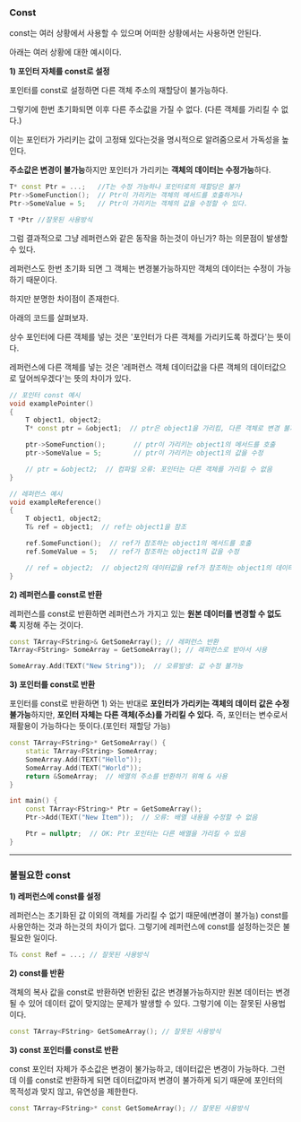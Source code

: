 ### Const

const는 여러 상황에서 사용할 수 있으며 어떠한 상황에서는 사용하면 안된다.

아래는 여러 상황에 대한 예시이다.

**1) 포인터 자체를 const로 설정**

포인터를 const로 설정하면 다른 객체 주소의 재할당이 불가능하다.

그렇기에 한번 초기화되면 이후 다른 주소값을 가질 수 없다. (다른 객체를 가리킬 수 없다.)

이는 포인터가 가리키는 값이 고정돼 있다는것을 명시적으로 알려줌으로서 가독성을 높인다.

**주소값은 변경이 불가능**하지만 포인터가 가리키는 **객체의 데이터는 수정가능**하다.

```cpp
T* const Ptr = ...;	  //T는 수정 가능하나 포인터로의 재할당은 불가
Ptr->SomeFunction();  // Ptr이 가리키는 객체의 메서드를 호출하거나
Ptr->SomeValue = 5;   // Ptr이 가리키는 객체의 값을 수정할 수 있다.

T *Ptr //잘못된 사용방식
```

그럼 결과적으로 그냥 레퍼런스와 같은 동작을 하는것이 아닌가? 하는 의문점이 발생할 수 있다.

레퍼런스도 한번 초기화 되면 그 객체는 변경불가능하지만 객체의 데이터는 수정이 가능하기 때문이다. 

하지만 분명한 차이점이 존재한다.

아래의 코드를 살펴보자.

상수 포인터에 다른 객체를 넣는 것은 '포인터가 다른 객체를 가리키도록 하겠다'는 뜻이다.

레퍼런스에 다른 객체를 넣는 것은 '레퍼런스 객체 데이터값을 다른 객체의 데이터값으로 덮어씌우겠다'는 뜻의 차이가 있다.

```cpp
// 포인터 const 예시
void examplePointer()
{
    T object1, object2;
    T* const ptr = &object1;  // ptr은 object1을 가리킴, 다른 객체로 변경 불가

    ptr->SomeFunction();       // ptr이 가리키는 object1의 메서드를 호출
    ptr->SomeValue = 5;        // ptr이 가리키는 object1의 값을 수정

    // ptr = &object2;  // 컴파일 오류: 포인터는 다른 객체를 가리킬 수 없음
}

// 레퍼런스 예시
void exampleReference()
{
    T object1, object2;
    T& ref = object1;  // ref는 object1을 참조

    ref.SomeFunction();  // ref가 참조하는 object1의 메서드를 호출
    ref.SomeValue = 5;   // ref가 참조하는 object1의 값을 수정

    // ref = object2;  // object2의 데이터값을 ref가 참조하는 object1의 데이터값으로 덮어 씌움
}
```

**2) 레퍼런스를 const로 반환**

레퍼런스를 const로 반환하면 레퍼런스가 가지고 있는 **원본 데이터를 변경할 수 없도록** 지정해 주는 것이다.

```cpp
const TArray<FString>& GetSomeArray(); // 레퍼런스 반환
TArray<FString> SomeArray = GetSomeArray(); // 레퍼런스로 받아서 사용

SomeArray.Add(TEXT("New String"));  // 오류발생: 값 수정 불가능
```

**3) 포인터를 const로 반환**

포인터를 const로 반환하면 1) 와는 반대로 **포인터가 가리키는 객체의 데이터 값은 수정 불가능**하지만, **포인터 자체는 다른 객체(주소)를 가리킬 수 있다.** 즉, 포인터는 변수로서 재활용이 가능하다는 뜻이다.(포인터 재할당 가능)

```cpp
const TArray<FString>* GetSomeArray() {
    static TArray<FString> SomeArray;
    SomeArray.Add(TEXT("Hello"));
    SomeArray.Add(TEXT("World"));
    return &SomeArray;  // 배열의 주소를 반환하기 위해 & 사용
}

int main() {
    const TArray<FString>* Ptr = GetSomeArray();
    Ptr->Add(TEXT("New Item"));  // 오류: 배열 내용을 수정할 수 없음

    Ptr = nullptr;  // OK: Ptr 포인터는 다른 배열을 가리킬 수 있음
}
```

---

### 불필요한 const

**1) 레퍼런스에 const를 설정**

레퍼런스는 초기화된 값 이외의 객체를 가리킬 수 없기 때문에(변경이 불가능) const를 사용안하는 것과 하는것의 차이가 없다. 그렇기에 레퍼런스에 const를 설정하는것은 불필요한 일이다.

```cpp
T& const Ref = ...; // 잘못된 사용방식
```

**2) const를 반환**

객체의 복사 값을 const로 반환하면 반환된 값은 변경불가능하지만 원본 데이터는 변경될 수 있어 데이터 값이 맞지않는 문제가 발생할 수 있다. 그렇기에 이는 잘못된 사용법이다.

```cpp
const TArray<FString> GetSomeArray(); // 잘못된 사용방식
```

**3) const 포인터를 const로 반환**

const 포인터 자체가 주소값은 변경이 불가능하고, 데이터값은 변경이 가능하다. 그런데 이를 const로 반환하게 되면 데이터값마저 변경이 불가하게 되기 때문에 포인터의 목적성과 맞지 않고, 유연성을 제한한다.

```cpp
const TArray<FString>* const GetSomeArray(); // 잘못된 사용방식
```